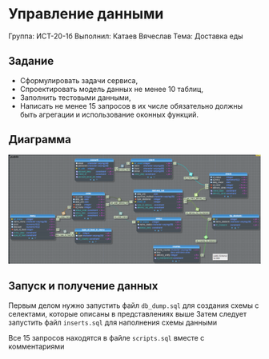 # Управление данными

Группа: ИСТ-20-1б
Выполнил: Катаев Вячеслав
Тема: Доставка еды

## Задание
- Сформулировать задачи сервиса,
- Спроектировать модель данных не менее 10 таблиц,
- Заполнить тестовыми данными,
- Написать не менее 15 запросов в их числе обязательно должны быть агрегации и использование оконных функций.

## Диаграмма
![Диаграмма классов и представлений](schema.png)

## Запуск и получение данных
Первым делом нужно запустить файл ```db_dump.sql``` для создания схемы с селектами, которые описаны в представлениях выше
Затем следует запустить файл ```inserts.sql``` для наполнения схемы данными

Все 15 запросов находятся в файле ```scripts.sql``` вместе с комментариями